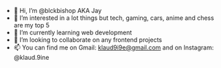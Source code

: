 - 👋 Hi, I’m @blckbishop AKA Jay
- 👀 I’m interested in a lot things but tech, gaming, cars, anime and chess are my top 5
- 🌱 I’m currently learning web development
- 💞️ I’m looking to collaborate on any frontend projects 
- 📫 You can find me on Gmail: klaud9i9e@gmail.com and on Instagram: @klaud.9ine


<!---
blckbishop/blckbishop is a ✨ special ✨ repository because its `README.md` (this file) appears on your GitHub profile.
You can click the Preview link to take a look at your changes.
--->
